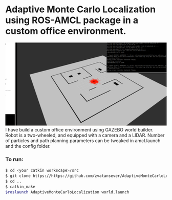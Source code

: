 # Adaptive Monte Carlo Localization using ROS-AMCL package in a custom office environment.
![](sample.gif)
I have build a custom office environment using GAZEBO world builder.
Robot is a two-wheeled, and equipped with a camera and a LIDAR.
Number of particles and path planning parameters can be tweaked in amcl.launch and the config folder.

### To run:
```sh
$ cd <your catkin workscape>/src
$ git clone https://https://github.com/zvatansever/AdaptiveMonteCarloLocalization
$ cd ..
$ catkin_make
$roslaunch AdaptiveMonteCarloLocalization world.launch
```

